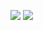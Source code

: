 <div class="dark-light-image">

<span class="dark">![]({{dark}})</span>
<span class="light">![]({{light}})</span>

</div>  